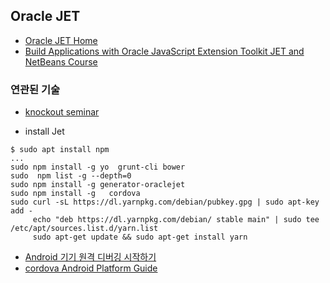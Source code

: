 ## Oracle JET
* [Oracle JET Home](https://www.oracle.com/webfolder/technetwork/jet/index.html)
* [Build Applications with Oracle JavaScript Extension Toolkit JET and NetBeans Course](https://apexapps.oracle.com/pls/apex/f?p=44785:141:100279372810182::::P141_PAGE_ID,P141_SECTION_ID:495,3581)
### 연관된 기술
* [knockout seminar](https://channel9.msdn.com/Events/MIX/MIX11/FRM08)

* install Jet
```
$ sudo apt install npm
...
sudo npm install -g yo  grunt-cli bower
sudo  npm list -g --depth=0
sudo npm install -g generator-oraclejet
sudo npm install -g   cordova
sudo curl -sL https://dl.yarnpkg.com/debian/pubkey.gpg | sudo apt-key add -
     echo "deb https://dl.yarnpkg.com/debian/ stable main" | sudo tee /etc/apt/sources.list.d/yarn.list
     sudo apt-get update && sudo apt-get install yarn

```
* [Android 기기 원격 디버깅 시작하기](https://developers.google.com/web/tools/chrome-devtools/remote-debugging?utm_campaign=2016q3&utm_medium=redirect&utm_source=dcc)
* [cordova Android Platform Guide](https://cordova.apache.org/docs/en/latest/guide/platforms/android/index.html)
